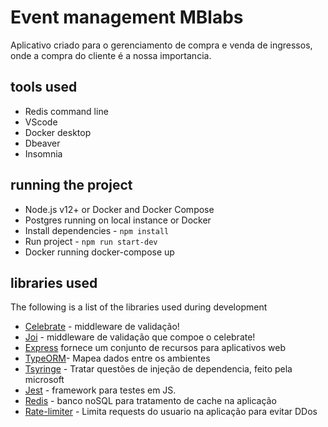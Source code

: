 # Event management MBlabs

Aplicativo criado para o gerenciamento de compra e venda de ingressos, onde a compra do cliente é a nossa importancia.

## tools used

- Redis command line
- VScode
- Docker desktop
- Dbeaver
- Insomnia

## running the project

- Node.js v12+ or Docker and Docker Compose
- Postgres running on local instance or Docker
- Install dependencies - `npm install`
- Run project - `npm run start-dev`
- Docker running docker-compose up

## libraries used

The following is a list of the libraries used during development

- [Celebrate](https://www.npmjs.com/package/celebrate) - middleware de validação!
- [Joi](https://joi.dev/api/?v=17.6.0) - middleware de validação que compoe o celebrate!
- [Express](https://expressjs.com/pt-br/) fornece um conjunto de recursos para aplicativos web
- [TypeORM](https://typeorm.io/)- Mapea dados entre os ambientes
- [Tsyringe](https://github.com/microsoft/tsyringe) - Tratar questões de injeção de dependencia, feito pela microsoft
- [Jest](https://jestjs.io/pt-BR/) - framework para testes em JS.
- [Redis](https://redis.io/) - banco noSQL para tratamento de cache na aplicação
- [Rate-limiter](https://github.com/animir/node-rate-limiter-flexible) - Limita requests do usuario na aplicação para evitar DDos
